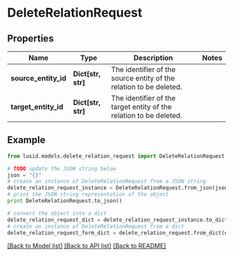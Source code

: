 # DeleteRelationRequest


## Properties
Name | Type | Description | Notes
------------ | ------------- | ------------- | -------------
**source_entity_id** | **Dict[str, str]** | The identifier of the source entity of the relation to be deleted. | 
**target_entity_id** | **Dict[str, str]** | The identifier of the target entity of the relation to be deleted. | 

## Example

```python
from lusid.models.delete_relation_request import DeleteRelationRequest

# TODO update the JSON string below
json = "{}"
# create an instance of DeleteRelationRequest from a JSON string
delete_relation_request_instance = DeleteRelationRequest.from_json(json)
# print the JSON string representation of the object
print DeleteRelationRequest.to_json()

# convert the object into a dict
delete_relation_request_dict = delete_relation_request_instance.to_dict()
# create an instance of DeleteRelationRequest from a dict
delete_relation_request_form_dict = delete_relation_request.from_dict(delete_relation_request_dict)
```
[[Back to Model list]](../README.md#documentation-for-models) [[Back to API list]](../README.md#documentation-for-api-endpoints) [[Back to README]](../README.md)


